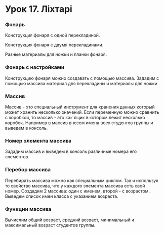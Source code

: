 # Урок 17. Ліхтарі

### Фонарь

Конструкция фонаря с одной перекладиной.

Конструкция фонаря с двумя перекладинами.

Разные материалы для ножки и планки фонаря.

### Фонарь с настройками

Конструкцию фонаря можно создавать с помощью массива. Зададим с помощью массива материал для перекладины и материалы для ножки

### Массив

Массив - это специальный инструмент для хранения данных который может хранить несколько значений. Если переменную можно сравнить с коробкой, то массив - это как ящик в котором лежит несколько коробок. Например в массив внесем имена всех студентов группы и выведем в консоль.

### Номер элемента массива

Зададим массив и выведем в консоль различные номера его элементов.

### Перебор массива

Перебирать массива можно как специальным циклом. Так и используя то свойство массива, что у каждого элемента массива есть свой номер. Создадим 2 массива: один с именем, второй - с возрастом. Выведем список имен класса с указанием возраста.

### Функции массива

Вычислим общий возраст, средний возраст, минимальный и максимальный возраст студентов группы.

